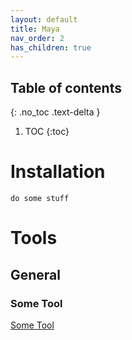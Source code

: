 ```yaml
---
layout: default
title: Maya
nav_order: 2
has_children: true
---
```


## Table of contents
{: .no_toc .text-delta }

1. TOC
{:toc}


# Installation

`do some stuff`

# Tools

## General

### Some Tool

[Some Tool](tools/SomeTool)

 